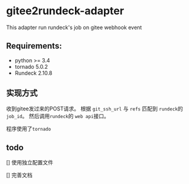 # gitee2rundeck-adapter
This adapter run rundeck's job on gitee webhook event

## Requirements:
* python >= 3.4
* tornado 5.0.2
* Rundeck 2.10.8

## 实现方式
收到gitee发过来的POST请求。 根据 `git_ssh_url` 与 `refs` 匹配到 `rundeck`的`job_id`。 然后调用`rundeck`的 `web api`接口。 

程序使用了`tornado`

## todo
[] 使用独立配置文件

[] 完善文档
